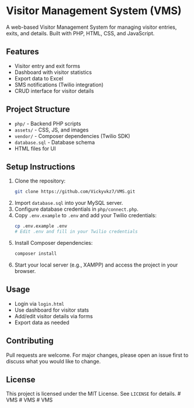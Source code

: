 # Visitor Management System (VMS)

A web-based Visitor Management System for managing visitor entries, exits, and details. Built with PHP, HTML, CSS, and JavaScript.

## Features
- Visitor entry and exit forms
- Dashboard with visitor statistics
- Export data to Excel
- SMS notifications (Twilio integration)
- CRUD interface for visitor details

## Project Structure
- `php/` - Backend PHP scripts
- `assets/` - CSS, JS, and images
- `vendor/` - Composer dependencies (Twilio SDK)
- `database.sql` - Database schema
- HTML files for UI

## Setup Instructions
1. Clone the repository:
   ```sh
   git clone https://github.com/Vickyvkz7/VMS.git
   ```
2. Import `database.sql` into your MySQL server.
3. Configure database credentials in `php/connect.php`.
4. Copy `.env.example` to `.env` and add your Twilio credentials:
   ```sh
   cp .env.example .env
   # Edit .env and fill in your Twilio credentials
   ```
5. Install Composer dependencies:
   ```sh
   composer install
   ```
6. Start your local server (e.g., XAMPP) and access the project in your browser.

## Usage
- Login via `login.html`
- Use dashboard for visitor stats
- Add/edit visitor details via forms
- Export data as needed

## Contributing
Pull requests are welcome. For major changes, please open an issue first to discuss what you would like to change.

## License
This project is licensed under the MIT License. See `LICENSE` for details.
#   V M S 
 
 #   V M S  
 #   V M S  
 